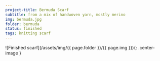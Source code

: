 ```yaml
---
project-title: Bermuda Scarf
subtitle: from a mix of handwoven yarn, mostly merino
img: bermuda.jpg
folder: bermuda
status: finished
tags: knitting scarf
---
```


![Finished scarf](/assets/img/{{ page.folder }}/{{ page.img }}){: .center-image }
